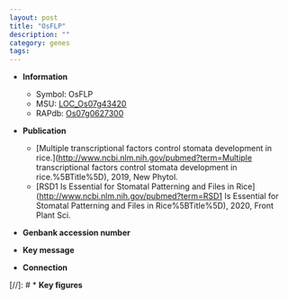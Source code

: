 ```yaml
---
layout: post
title: "OsFLP"
description: ""
category: genes
tags: 
---
```


* **Information**  
    + Symbol: OsFLP  
    + MSU: [LOC_Os07g43420](http://rice.plantbiology.msu.edu/cgi-bin/ORF_infopage.cgi?orf=LOC_Os07g43420)  
    + RAPdb: [Os07g0627300](http://rapdb.dna.affrc.go.jp/viewer/gbrowse_details/irgsp1?name=Os07g0627300)  

* **Publication**  
    + [Multiple transcriptional factors control stomata development in rice.](http://www.ncbi.nlm.nih.gov/pubmed?term=Multiple transcriptional factors control stomata development in rice.%5BTitle%5D), 2019, New Phytol.
    + [RSD1 Is Essential for Stomatal Patterning and Files in Rice](http://www.ncbi.nlm.nih.gov/pubmed?term=RSD1 Is Essential for Stomatal Patterning and Files in Rice%5BTitle%5D), 2020, Front Plant Sci.

* **Genbank accession number**  

* **Key message**  

* **Connection**  

[//]: # * **Key figures**  


